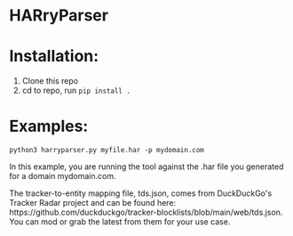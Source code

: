 # HARryParser

<h1>Installation:</h1>
<ol>
  <li>Clone this repo</li>
<li>cd to repo, run 
<code>pip install .</code> </li>
</ol>
<h1>Examples:</h1>
<code>python3 harryparser.py myfile.har -p mydomain.com</code>
<p>
In this example, you are running the tool against the .har file you generated for a domain mydomain.com. 
</p>
<p>
The tracker-to-entity mapping file, tds.json, comes from DuckDuckGo's Tracker Radar project and can be found here: https://github.com/duckduckgo/tracker-blocklists/blob/main/web/tds.json. You can mod or grab the latest from them for your use case. 
</p>
